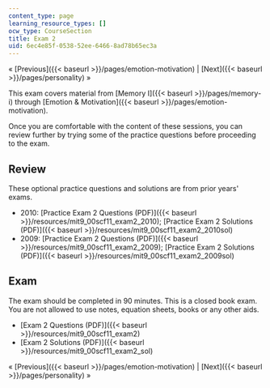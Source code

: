 ```yaml
---
content_type: page
learning_resource_types: []
ocw_type: CourseSection
title: Exam 2
uid: 6ec4e85f-0538-52ee-6466-8ad78b65ec3a
---
```


« [Previous]({{< baseurl >}}/pages/emotion-motivation) | [Next]({{< baseurl >}}/pages/personality) »

This exam covers material from [Memory I]({{< baseurl >}}/pages/memory-i) through [Emotion & Motivation]({{< baseurl >}}/pages/emotion-motivation).

Once you are comfortable with the content of these sessions, you can review further by trying some of the practice questions before proceeding to the exam.

Review
------

These optional practice questions and solutions are from prior years' exams.

*   2010: [Practice Exam 2 Questions (PDF)]({{< baseurl >}}/resources/mit9_00scf11_exam2_2010); [Practice Exam 2 Solutions (PDF)]({{< baseurl >}}/resources/mit9_00scf11_exam2_2010sol)
*   2009: [Practice Exam 2 Questions (PDF)]({{< baseurl >}}/resources/mit9_00scf11_exam2_2009); [Practice Exam 2 Solutions (PDF)]({{< baseurl >}}/resources/mit9_00scf11_exam2_2009sol)

Exam
----

The exam should be completed in 90 minutes. This is a closed book exam. You are not allowed to use notes, equation sheets, books or any other aids.

*   [Exam 2 Questions (PDF)]({{< baseurl >}}/resources/mit9_00scf11_exam2)
*   [Exam 2 Solutions (PDF)]({{< baseurl >}}/resources/mit9_00scf11_exam2_sol)

« [Previous]({{< baseurl >}}/pages/emotion-motivation) | [Next]({{< baseurl >}}/pages/personality) »